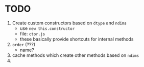 TODO
====

1. Create custom constructors based on `dtype` and `ndims`
	-	use `new this.constructor`
	-	file: `ctor.js`
	-	these basically provide shortcuts for internal methods
2. `order` (???)
	-	name?
3. cache methods which create other methods based on `ndims`
4. 
